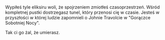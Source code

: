 Wypiłeś tyle eliksiru woli, że spojrzeniem zmiotłeś czasoprzestrzeń. Wśród kompletnej pustki dostrzegasz tunel, który przenosi cię w czasie. Jesteś w przyszłości w której ludzie zapomnieli o Johnie Travolcie w "Gorączce Sobotniej Nocy". 

Tak ci go żal, że umierasz.